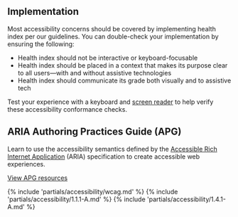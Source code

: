 ## Implementation

Most accessibility concerns should be covered by implementing health index per our guidelines. You can double-check your implementation by ensuring the following:

- Health index should not be interactive or keyboard-focusable
- Health index should be placed in a context that makes its purpose clear to all users—with and without assistive technologies
- Health index should communicate its grade both visually and to assistive tech

Test your experience with a keyboard and <a href="/accessibility/qa-testing/#screen-readers">screen reader</a> to help verify these accessibility conformance checks.


## ARIA Authoring Practices Guide (APG)

Learn to use the accessibility semantics defined by the <a href="https://www.w3.org/WAI/">Accessible Rich Internet Application</a> (ARIA) specification to create accessible web experiences.

<rh-cta><a href="https://www.w3.org/WAI/fundamentals/">View APG resources</a></rh-cta>


{% include 'partials/accessibility/wcag.md' %}
{% include 'partials/accessibility/1.1.1-A.md' %}
{% include 'partials/accessibility/1.4.1-A.md' %}